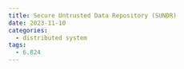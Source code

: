 ```yaml
---
title: Secure Untrusted Data Repository (SUNDR)
date: 2023-11-10
categories:
  - distributed system
tags:
  - 6.824
---
```


